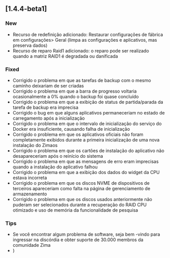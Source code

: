 ## [1.4.4-beta1]
### New
- Recurso de redefinição adicionado: Restaurar configurações de fábrica em configurações> Geral (limpa as configurações e aplicativos, mas preserva dados)
- Recurso de reparo Raid1 adicionado: o reparo pode ser realizado quando a matriz RAID1 é degradada ou danificada
### Fixed
- Corrigido o problema em que as tarefas de backup com o mesmo caminho deixariam de ser criadas
- Corrigido o problema em que a barra de progresso voltaria ocasionalmente a 0% quando o backup foi quase concluído
- Corrigido o problema em que a exibição de status de partida/parada da tarefa de backup era imprecisa
- Corrigido o bug em que alguns aplicativos permaneceriam no estado de carregamento após a inicialização
- Corrigido o problema em que o intervalo de inicialização do serviço do Docker era insuficiente, causando falha de inicialização
- Corrigido o problema em que os aplicativos oficiais não foram completamente exibidos durante a primeira inicialização de uma nova instalação do Zimaos
- Corrigido o problema em que os cartões de instalação do aplicativo não desapareceriam após o reinício do sistema
- Corrigido o problema em que as mensagens de erro eram imprecisas quando a instalação do aplicativo falhou
- Corrigido o problema em que a exibição dos dados do widget da CPU estava incorreta
- Corrigido o problema em que os discos NVME de dispositivos de terceiros apareceriam como falta na página de gerenciamento de armazenamento
- Corrigido o problema em que os discos usados ​​anteriormente não puderam ser selecionados durante a recuperação do RAID
CPU otimizado e uso de memória da funcionalidade de pesquisa
### Tips
- Se você encontrar algum problema de software, seja bem -vindo para ingressar na discórdia e obter suporte de 30.000 membros da comunidade Zima
- )
